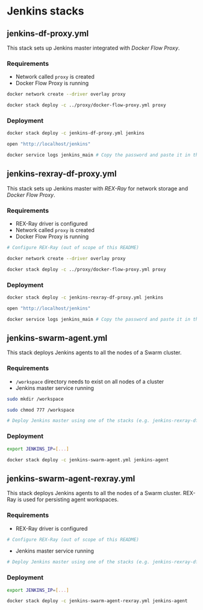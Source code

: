# Jenkins stacks

## jenkins-df-proxy.yml

This stack sets up Jenkins master integrated with *Docker Flow Proxy*.

### Requirements

* Network called `proxy` is created
* Docker Flow Proxy is running

```bash
docker network create --driver overlay proxy

docker stack deploy -c ../proxy/docker-flow-proxy.yml proxy
```

### Deployment

```bash
docker stack deploy -c jenkins-df-proxy.yml jenkins

open "http://localhost/jenkins"

docker service logs jenkins_main # Copy the password and paste it in the UI
```

## jenkins-rexray-df-proxy.yml

This stack sets up Jenkins master with *REX-Ray* for network storage and *Docker Flow Proxy*.

### Requirements

* REX-Ray driver is configured
* Network called `proxy` is created
* Docker Flow Proxy is running

```bash
# Configure REX-Ray (out of scope of this README)

docker network create --driver overlay proxy

docker stack deploy -c ../proxy/docker-flow-proxy.yml proxy
```

### Deployment

```bash
docker stack deploy -c jenkins-rexray-df-proxy.yml jenkins

open "http://localhost/jenkins"

docker service logs jenkins_main # Copy the password and paste it in the UI
```

## jenkins-swarm-agent.yml

This stack deploys Jenkins agents to all the nodes of a Swarm cluster.

### Requirements

* `/workspace` directory needs to exist on all nodes of a cluster
* Jenkins master service running

```bash
sudo mkdir /workspace

sudo chmod 777 /workspace

# Deploy Jenkins master using one of the stacks (e.g. jenkins-rexray-df-proxy.yml)
```

### Deployment

```bash
export JENKINS_IP=[...]

docker stack deploy -c jenkins-swarm-agent.yml jenkins-agent
```

## jenkins-swarm-agent-rexray.yml

This stack deploys Jenkins agents to all the nodes of a Swarm cluster. REX-Ray is used for persisting agent workspaces.

### Requirements

* REX-Ray driver is configured

```bash
# Configure REX-Ray (out of scope of this README)
```

* Jenkins master service running

```bash
# Deploy Jenkins master using one of the stacks (e.g. jenkins-rexray-df-proxy.yml)
```

### Deployment

```bash
export JENKINS_IP=[...]

docker stack deploy -c jenkins-swarm-agent-rexray.yml jenkins-agent
```